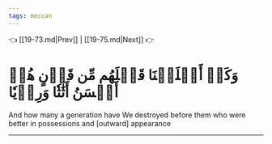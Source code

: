 ```yaml
---
tags: meccan
---
```


👈 [[19-73.md|Prev]] | [[19-75.md|Next]] 👉

# وَكَمۡ أَهۡلَكۡنَا قَبۡلَهُم مِّن قَرۡنٍ هُمۡ أَحۡسَنُ أَثَٰثٗا وَرِءۡيٗا

And how many a generation have We destroyed before them who were better in possessions and [outward] appearance

---


